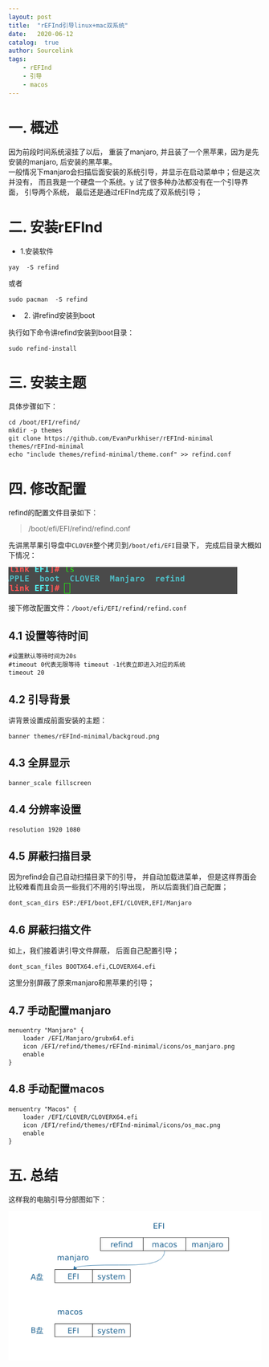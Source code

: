 ```yaml
---
layout: post
title:  "rEFInd引导linux+mac双系统"
date:   2020-06-12
catalog:  true
author: Sourcelink
tags:
    - rEFInd
    - 引导
    - macos
---
```


# 一. 概述


因为前段时间系统滚挂了以后， 重装了manjaro, 并且装了一个黑苹果，因为是先安装的manjaro, 后安装的黑苹果。  
一般情况下manjaro会扫描后面安装的系统引导，并显示在启动菜单中；但是这次并没有， 而且我是一个硬盘一个系统。y
试了很多种办法都没有在一个引导界面， 引导两个系统， 最后还是通过rEFInd完成了双系统引导；

# 二. 安装rEFInd

- 1.安装软件

```
yay  -S refind
```

或者

```
sudo pacman  -S refind
```

- 2. 讲refind安装到boot

执行如下命令讲refind安装到boot目录：

```
sudo refind-install
```

# 三. 安装主题

具体步骤如下：

```
cd /boot/EFI/refind/
mkdir -p themes
git clone https://github.com/EvanPurkhiser/rEFInd-minimal themes/rEFInd-minimal
echo "include themes/refind-minimal/theme.conf" >> refind.conf
```


# 四. 修改配置


refind的配置文件目录如下：

> /boot/efi/EFI/refind/refind.conf

先讲黑苹果引导盘中`CLOVER`整个拷贝到`/boot/efi/EFI`目录下， 完成后目录大概如下情况：

![](/images/refind/20200611225729189_1936265512.png)

接下修改配置文件：`/boot/efi/EFI/refind/refind.conf`

## 4.1 设置等待时间

```
#设置默认等待时间为20s
#timeout 0代表无限等待 timeout -1代表立即进入对应的系统
timeout 20
```


## 4.2 引导背景

讲背景设置成前面安装的主题：

```
banner themes/rEFInd-minimal/backgroud.png 
```

## 4.3 全屏显示

```
banner_scale fillscreen
```

## 4.4 分辨率设置

```
resolution 1920 1080 
```

## 4.5 屏蔽扫描目录


因为refind会自己自动扫描目录下的引导， 并自动加载进菜单， 但是这样界面会比较难看而且会员一些我们不用的引导出现， 所以后面我们自己配置；

```
dont_scan_dirs ESP:/EFI/boot,EFI/CLOVER,EFI/Manjaro
```

## 4.6 屏蔽扫描文件

如上，我们接着讲引导文件屏蔽， 后面自己配置引导；

```
dont_scan_files BOOTX64.efi,CLOVERX64.efi
```

这里分别屏蔽了原来manjaro和黑苹果的引导；


## 4.7 手动配置manjaro


```
menuentry "Manjaro" {
    loader /EFI/Manjaro/grubx64.efi
    icon /EFI/refind/themes/rEFInd-minimal/icons/os_manjaro.png
    enable 
}
```

## 4.8 手动配置macos

```
menuentry "Macos" {
    loader /EFI/CLOVER/CLOVERX64.efi
    icon /EFI/refind/themes/rEFInd-minimal/icons/os_mac.png
    enable 
}
```


# 五. 总结

这样我的电脑引导分部图如下：

![](/images/refind/20200611231605495_1454770022.png)




